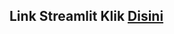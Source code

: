 ## Link Streamlit Klik [Disini](https://fraudinsurance-analysis-mde8ez6h4nfq6irv6ybhsq.streamlit.app/)
